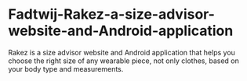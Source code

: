 # Fadtwij-Rakez-a-size-advisor-website-and-Android-application
Rakez is a size advisor website and Android application that helps you choose the right size of any wearable piece, not only clothes, based on your body type and measurements.
